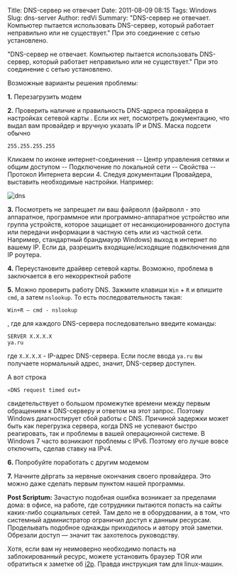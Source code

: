 Title: DNS-сервер не отвечает
Date: 2011-08-09 08:15
Tags: Windows
Slug: dns-server
Author: redVi
Summary: "DNS-сервер не отвечает. Компьютер пытается использовать DNS-сервер, который работает неправильно или не существует." При это соединение с сетью установлено.

"DNS-сервер не отвечает. Компьютер пытается использовать DNS-сервер, который работает неправильно или не существует." При это соединение с сетью установлено.

Возможные варианты решения проблемы:

<b>1.</b> Перезагрузить модем

<b>2.</b> Проверить наличие и правильность DNS-адреса провайдера в настройках сетевой карты . Если их нет, посмотреть документацию, что выдал вам провайдер и вручную указать IP и DNS. Маска подсети обычно

    255.255.255.255

Кликаем по иконке интернет-соединения -- Центр управления сетями и общим доступом -- Подключение по локальной сети -- Свойства -- Протокол Интернета версии 4. Следуя документации Провайдера, выставить необходимые настройки. Например:

![dns](http://1.bp.blogspot.com/-eHLB643jaUM/UDyZ5jYnYtI/AAAAAAAABMo/Z4jV_jglGqY/s1600/TCP-IP.png)

<b>3.</b> Посмотреть не запрещает ли ваш файрволл (файрволл - это аппаратное, программное или программно-аппаратное устройство или группа устройств, которое защищает от несанкционированного доступа или передачи информации в частную сеть или из частной сети. Например, стандартный брандмауэр Windows) выход в интернет по вашему IP. Если да, разрешить входящие/исходящие подвключения для IP роутера.


<b>4.</b> Переустановите драйвер сетевой карты. Возможно, проблема в заключается в его некорректной работе

<b>5.</b> Можно проверить работу DNS. Зажмите клавиши `Win` + `R` и впишите `cmd`, а затем `nslookup`. То есть последовательность такая:

    Win+R – cmd - nslookup

 , где для каждого DNS-сервера последовательно введите команды:

    SERVER X.X.X.X
    ya.ru

где `Х.Х.Х.Х` - IP-адрес DNS-сервера. Если после ввода `ya.ru` вы получаете нормальный адрес, значит, DNS-сервер доступен.

А вот строка

`«DNS request timed out»`

свидетельствует о большом промежутке времени между первым обращением к DNS-серверу и ответом на этот запрос. Поэтому Windows диагностирует сбой работы с DNS.
Причиной задержки может быть как перегрузка сервера, когда DNS не успевают быстро реагировать, так и проблемы в вашей операционной системе. В Windows 7 часто возникают проблемы с IPv6. Поэтому его лучше вовсе отключить, сделав ставку на IPv4.

<b>6.</b> Попробуйте поработать с другим модемом

<b>7.</b> Начните дёргать за нервные окончания своего провайдера. Это можно даже сделать первым пунктом нашей программы.

<b>Post Scriptum:</b> Зачастую подобная ошибка возникает за пределами дома: в офисе, на работе, где сотрудники пытаются попасть на сайты каких-либо социальных сетей. Там дело не в оборудовании, а в том, что системный администратор ограничил доступ к данным ресурсам. Проделывать подобное однажды приходилось и автору этой заметки. Обрезали доступ &mdash; значит так захотелось руководству.

Хотя, если вам ну неимоверно необходимо попасть на заблокированный ресурс, можете установить браузер TOR или обратиться к заметке об [i2p](i2p.html). Правда инструкция там для linux-машин.
